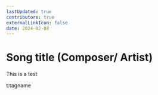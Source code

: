 ```yaml
---
lastUpdated: true
contributors: true
externalLinkIcon: false
date: 2024-02-08
---
```

# Song title (Composer/ Artist)

T﻿his is a test

t﻿:tagname